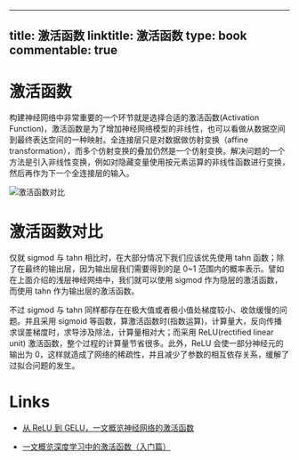 
---
title: 激活函数
linktitle: 激活函数
type: book
commentable: true
---

# 激活函数

构建神经网络中非常重要的一个环节就是选择合适的激活函数(Activation Function)，激活函数是为了增加神经网络模型的非线性，也可以看做从数据空间到最终表达空间的一种映射。全连接层只是对数据做仿射变换（affine transformation），而多个仿射变换的叠加仍然是一个仿射变换。解决问题的一个方法是引入非线性变换，例如对隐藏变量使用按元素运算的非线性函数进行变换，然后再作为下一个全连接层的输入。

![激活函数对比](https://s1.ax1x.com/2020/10/08/0wN5cQ.png)

# 激活函数对比

仅就 sigmod 与 tahn 相比时，在大部分情况下我们应该优先使用 tahn 函数；除了在最终的输出层，因为输出层我们需要得到的是 0~1 范围内的概率表示。譬如在上面介绍的浅层神经网络中，我们就可以使用 sigmod 作为隐层的激活函数，而使用 tahn 作为输出层的激活函数。

不过 sigmod 与 tahn 同样都存在在极大值或者极小值处梯度较小、收敛缓慢的问题。并且采用 sigmoid 等函数，算激活函数时(指数运算)，计算量大，反向传播求误差梯度时，求导涉及除法，计算量相对大；而采用 ReLU(rectified linear unit) 激活函数，整个过程的计算量节省很多。此外，ReLU 会使一部分神经元的输出为 0，这样就造成了网络的稀疏性，并且减少了参数的相互依存关系，缓解了过拟合问题的发生。

# Links

- [从 ReLU 到 GELU，一文概览神经网络的激活函数](https://zhuanlan.zhihu.com/p/98863801)

- [一文概览深度学习中的激活函数（入门篇）](https://zhuanlan.zhihu.com/p/98472075)

    